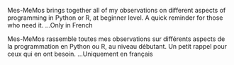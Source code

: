 Mes-MeMos brings together all of my observations on different aspects of programming in Python or R, at beginner level. A quick reminder for those who need it.
...Only in French

Mes-MeMos rassemble toutes mes observations sur différents aspects de la programmation en Python ou R, au niveau débutant. Un petit rappel pour ceux qui en ont besoin.
...Uniquement en français
